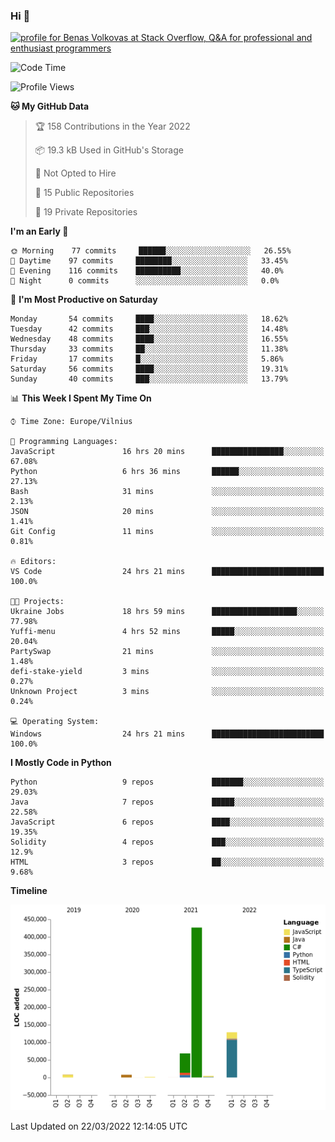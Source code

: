### Hi 👋
<a href="https://stackoverflow.com/users/14954249/benas-volkovas"><img src="https://stackoverflow.com/users/flair/14954249.png?theme=dark" width="208" height="58" alt="profile for Benas Volkovas at Stack Overflow, Q&amp;A for professional and enthusiast programmers" title="profile for Benas Volkovas at Stack Overflow, Q&amp;A for professional and enthusiast programmers"></a>

<!--START_SECTION:waka-->
![Code Time](http://img.shields.io/badge/Code%20Time-610%20hrs%2057%20mins-blue)

![Profile Views](http://img.shields.io/badge/Profile%20Views-0-blue)

**🐱 My GitHub Data** 

> 🏆 158 Contributions in the Year 2022
 > 
> 📦 19.3 kB Used in GitHub's Storage 
 > 
> 🚫 Not Opted to Hire
 > 
> 📜 15 Public Repositories 
 > 
> 🔑 19 Private Repositories  
 > 
**I'm an Early 🐤** 

```text
🌞 Morning    77 commits     ██████░░░░░░░░░░░░░░░░░░░   26.55% 
🌆 Daytime    97 commits     ████████░░░░░░░░░░░░░░░░░   33.45% 
🌃 Evening    116 commits    ██████████░░░░░░░░░░░░░░░   40.0% 
🌙 Night      0 commits      ░░░░░░░░░░░░░░░░░░░░░░░░░   0.0%

```
📅 **I'm Most Productive on Saturday** 

```text
Monday       54 commits     ████░░░░░░░░░░░░░░░░░░░░░   18.62% 
Tuesday      42 commits     ███░░░░░░░░░░░░░░░░░░░░░░   14.48% 
Wednesday    48 commits     ████░░░░░░░░░░░░░░░░░░░░░   16.55% 
Thursday     33 commits     ██░░░░░░░░░░░░░░░░░░░░░░░   11.38% 
Friday       17 commits     █░░░░░░░░░░░░░░░░░░░░░░░░   5.86% 
Saturday     56 commits     ████░░░░░░░░░░░░░░░░░░░░░   19.31% 
Sunday       40 commits     ███░░░░░░░░░░░░░░░░░░░░░░   13.79%

```


📊 **This Week I Spent My Time On** 

```text
⌚︎ Time Zone: Europe/Vilnius

💬 Programming Languages: 
JavaScript               16 hrs 20 mins      ████████████████░░░░░░░░░   67.08% 
Python                   6 hrs 36 mins       ██████░░░░░░░░░░░░░░░░░░░   27.13% 
Bash                     31 mins             ░░░░░░░░░░░░░░░░░░░░░░░░░   2.13% 
JSON                     20 mins             ░░░░░░░░░░░░░░░░░░░░░░░░░   1.41% 
Git Config               11 mins             ░░░░░░░░░░░░░░░░░░░░░░░░░   0.81%

🔥 Editors: 
VS Code                  24 hrs 21 mins      █████████████████████████   100.0%

🐱‍💻 Projects: 
Ukraine Jobs             18 hrs 59 mins      ███████████████████░░░░░░   77.98% 
Yuffi-menu               4 hrs 52 mins       █████░░░░░░░░░░░░░░░░░░░░   20.04% 
PartySwap                21 mins             ░░░░░░░░░░░░░░░░░░░░░░░░░   1.48% 
defi-stake-yield         3 mins              ░░░░░░░░░░░░░░░░░░░░░░░░░   0.27% 
Unknown Project          3 mins              ░░░░░░░░░░░░░░░░░░░░░░░░░   0.24%

💻 Operating System: 
Windows                  24 hrs 21 mins      █████████████████████████   100.0%

```

**I Mostly Code in Python** 

```text
Python                   9 repos             ███████░░░░░░░░░░░░░░░░░░   29.03% 
Java                     7 repos             █████░░░░░░░░░░░░░░░░░░░░   22.58% 
JavaScript               6 repos             ████░░░░░░░░░░░░░░░░░░░░░   19.35% 
Solidity                 4 repos             ███░░░░░░░░░░░░░░░░░░░░░░   12.9% 
HTML                     3 repos             ██░░░░░░░░░░░░░░░░░░░░░░░   9.68%

```


**Timeline**

![Chart not found](https://raw.githubusercontent.com/BenasVolkovas/BenasVolkovas/main/charts/bar_graph.png) 


 Last Updated on 22/03/2022 12:14:05 UTC
<!--END_SECTION:waka-->
